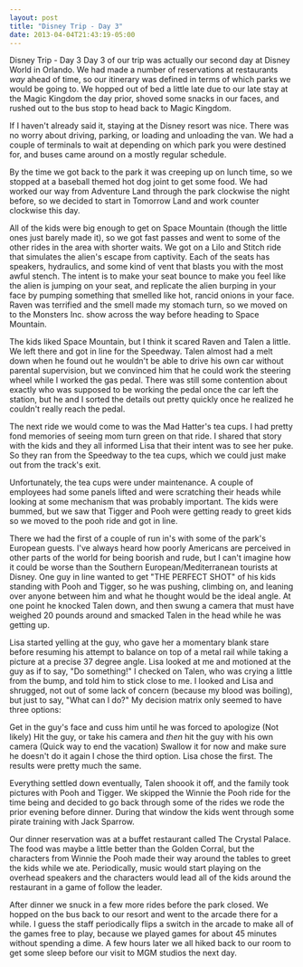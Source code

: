 ```yaml
---
layout: post
title: "Disney Trip - Day 3"
date: 2013-04-04T21:43:19-05:00
---
```


Disney Trip - Day 3
Day 3 of our trip was actually our second day at Disney World in Orlando. We had made a number of reservations at restaurants *way* ahead of time, so our itinerary was defined in terms of which parks we would be going to. We hopped out of bed a little late due to our late stay at the Magic Kingdom the day prior, shoved some snacks in our faces, and rushed out to the bus stop to head back to Magic Kingdom.



If I haven't already said it, staying at the Disney resort was nice. There was no worry about driving, parking, or loading and unloading the van. We had a couple of terminals to wait at depending on which park you were destined for, and buses came around on a mostly regular schedule.

By the time we got back to the park it was creeping up on lunch time, so we stopped at a baseball themed hot dog joint to get some food. We had worked our way from Adventure Land through the park clockwise the night before, so we decided to start in Tomorrow Land and work counter clockwise this day.

All of the kids were big enough to get on Space Mountain (though the little ones just barely made it), so we got fast passes and went to some of the other rides in the area with shorter waits. We got on a Lilo and Stitch ride that simulates the alien's escape from captivity. Each of the seats has speakers, hydraulics, and some kind of vent that blasts you with the most awful stench. The intent is to make your seat bounce to make you feel like the alien is jumping on your seat, and replicate the alien burping in your face by pumping something that smelled like hot, rancid onions in your face. Raven was terrified and the smell made my stomach turn, so we moved on to the Monsters Inc. show across the way before heading to Space Mountain.

The kids liked Space Mountain, but I think it scared Raven and Talen a little. We left there and got in line for the Speedway. Talen almost had a melt down when he found out he wouldn't be able to drive his own car without parental supervision, but we convinced him that he could work the steering wheel while I worked the gas pedal. There was still some contention about exactly who was supposed to be working the pedal once the car left the station, but he and I sorted the details out pretty quickly once he realized he couldn't really reach the pedal.

The next ride we would come to was the Mad Hatter's tea cups. I had pretty fond memories of seeing mom turn green on that ride. I shared that story with the kids and they all informed Lisa that their intent was to see her puke. So they ran from the Speedway to the tea cups, which we could just make out from the track's exit.

Unfortunately, the tea cups were under maintenance. A couple of employees had some panels lifted and were scratching their heads while looking at some mechanism that was probably important. The kids were bummed, but we saw that Tigger and Pooh were getting ready to greet kids so we moved to the pooh ride and got in line.

There we had the first of a couple of run in's with some of the park's European guests. I've always heard how poorly Americans are perceived in other parts of the world for being boorish and rude, but I can't imagine how it could be worse than the Southern European/Mediterranean tourists at Disney. One guy in line wanted to get "THE PERFECT SHOT" of his kids standing with Pooh and Tigger, so he was pushing, climbing on, and leaning over anyone between him and what he thought would be the ideal angle. At one point he knocked Talen down, and then swung a camera that must have weighed 20 pounds around and smacked Talen in the head while he was getting up.

Lisa started yelling at the guy, who gave her a momentary blank stare before resuming his attempt to balance on top of a metal rail while taking a picture at a precise 37 degree angle. Lisa looked at me and motioned at the guy as if to say, "Do something!" I checked on Talen, who was crying a little from the bump, and told him to stick close to me. I looked and Lisa and shrugged, not out of some lack of concern (because my blood was boiling), but just to say, "What can I do?" My decision matrix only seemed to have three options:


Get in the guy's face and cuss him until he was forced to apologize (Not likely)
Hit the guy, or take his camera and *then* hit the guy with his own camera (Quick way to end the vacation)
Swallow it for now and make sure he doesn't do it again
I chose the third option. Lisa chose the first. The results were pretty much the same.

Everything settled down eventually, Talen shoook it off, and the family took pictures with Pooh and Tigger. We skipped the Winnie the Pooh ride for the time being and decided to go back through some of the rides we rode the prior evening before dinner. During that window the kids went through some pirate training with Jack Sparrow.

Our dinner reservation was at a buffet restaurant called The Crystal Palace. The food was maybe a little better than the Golden Corral, but the characters from Winnie the Pooh made their way around the tables to greet the kids while we ate. Periodically, music would start playing on the overhead speakers and the characters would lead all of the kids around the restaurant in a game of follow the leader.

After dinner we snuck in a few more rides before the park closed. We hopped on the bus back to our resort and went to the arcade there for a while. I guess the staff periodically flips a switch in the arcade to make all of the games free to play, because we played games for about 45 minutes without spending a dime. A few hours later we all hiked back to our room to get some sleep before our visit to MGM studios the next day.

